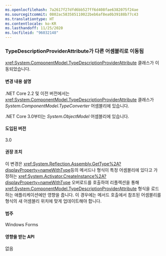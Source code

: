 ```yaml
---
ms.openlocfilehash: 7a2617f27dfd6bb527ff6d408fae6382075f24ae
ms.sourcegitcommit: 0802ac583585110022beb6af8ea0b39188b77c43
ms.translationtype: HT
ms.contentlocale: ko-KR
ms.lasthandoff: 11/25/2020
ms.locfileid: "96032148"
---
```

### <a name="typedescriptionproviderattribute-moved-to-another-assembly"></a>TypeDescriptionProviderAttribute가 다른 어셈블리로 이동됨

<xref:System.ComponentModel.TypeDescriptionProviderAttribute> 클래스가 이동되었습니다.

#### <a name="change-description"></a>변경 내용 설명

.NET Core 2.2 및 이전 버전에서는 <xref:System.ComponentModel.TypeDescriptionProviderAttribute> 클래스가 *System.ComponentModel.TypeConverter* 어셈블리에 있습니다.

.NET Core 3.0부터는 *System.ObjectModel* 어셈블리에 있습니다.

#### <a name="version-introduced"></a>도입된 버전

3.0

#### <a name="recommended-action"></a>권장 조치

이 변경은 <xref:System.Reflection.Assembly.GetType%2A?displayProperty=nameWithType>등의 메서드나 형식이 특정 어셈블리에 있다고 가정하는 <xref:System.Activator.CreateInstance%2A?displayProperty=nameWithType> 오버로드를 호출하여 리플렉션을 통해 <xref:System.ComponentModel.TypeDescriptionProviderAttribute> 형식을 로드하는 애플리케이션에만 영향을 줍니다. 이 경우에는 메서드 호출에서 참조된 어셈블리를 형식의 새 어셈블리 위치에 맞게 업데이트해야 합니다.

#### <a name="category"></a>범주

Windows Forms

#### <a name="affected-apis"></a>영향을 받는 API

없음

<!--

#### Affected APIs

- Not detectable via API analysis

-->
